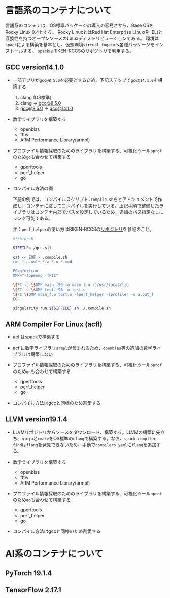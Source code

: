 # 言語系のコンテナについて

言語系のコンテナは、OS標準パッケージの導入の容易さから、Base OSをRocky Linux 9.4とする。
Rocky LinuxとはRed Hat Enterprise Linux(RHEL)と互換性を持つオープンソースのLinuxディストリビューションである。
環境は`spack`による構築を基本とし、仮想環境`virtual_fugaku`へ各種パッケージをインストールする。
`spack`はRIKEN-RCCSの[リポジトリ](https://github.com/RIKEN-RCCS/spack.git)を利用する。

## GCC version14.1.0

- 一部アプリが`gcc@8.5.0`を必要とするため、下記ステップで`gcc@14.1.0`を構築する
  1. clang (OS標準)
  2. clang -> gcc@8.5.0
  3. gcc@8.5.0 -> gcc@14.1.0

- 数学ライブラリを構築する
  - openblas
  - fftw
  - ARM Performance Library(armpl)

- プロファイル情報採取のためのライブラリを構築する、可視化ツール`pprof`のため`go`も合わせて構築する
  - gperftools
  - perf_helper
  - go

- コンパイル方法の例

  下記の例では、コンパイルスクリプト`.compile.sh`をヒアドキュメントで作成し、コンテナに渡してコンパイルを実行している。上記手順で整備したライブラリはコンテナ内部でパスを設定しているため、追加のパス指定なしにリンク可能である。

  注：`perf_helper`の使い方はRIKEN-RCCSの[リポジトリ](https://github.com/RIKEN-RCCS/perf_helper)を参照のこと。
  
  ```bash
  #!/bin/sh

  SIFFILE=./gcc.sif

  cat << EOF > .compile.sh
  rm -f a.out* *.a *.o *.mod

  FC=gfortran
  OMP="-fopenmp -fPIC"

  \$FC -c \$OMP main.f90 -o main_f.o -J/usr/local/lib
  \$FC -c \$OMP test.f90 -o test.o
  \$FC \$OMP main_f.o test.o -lperf_helper -lprofiler -o a.out_f
  EOF

  singularity run ${SIFFILE} sh ./.compile.sh
  ```

## ARM Compiler For Linux (acfl)

- acflはspackで構築する

- acflに数学ライブラリ`armpl`が含まれるため、`openblas`等の追加の数学ライブラリは構築しない

- プロファイル情報採取のためのライブラリを構築する、可視化ツール`pprof`のため`go`も合わせて構築する
  - gperftools
  - perf_helper
  - go

- コンパイル方法はgccと同様のため割愛する

## LLVM version19.1.4

- LLVMリポジトリからソースをダウンロード、構築する。LLVMの構築に先立ち、`ninja`と`cmake`をOS標準の`clang`で構築する。なお、`spack compiler find`は`flang`を発見できないため、手動で`compilers.yaml`に`flang`を追加する。

- 数学ライブラリを構築する
  - openblas
  - fftw
  - ARM Performance Library(armpl)

- プロファイル情報採取のためのライブラリを構築する、可視化ツール`pprof`のため`go`も合わせて構築する
  - gperftools
  - perf_helper
  - go

- コンパイル方法はgccと同様のため割愛する

# AI系のコンテナについて

## PyTorch 19.1.4


## TensorFlow 2.17.1


